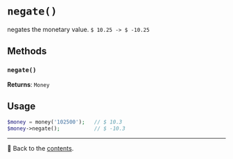 # `negate()`

negates the monetary value. `$ 10.25 -> $ -10.25`

## Methods

### `negate()`

**Returns**: `Money`

## Usage

```php
$money = money('102500');   // $ 10.3
$money->negate();           // $ -10.3
```

---

📌 Back to the [contents](/docs/04_money/README.md).
